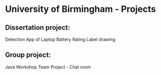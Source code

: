 # University of Birmingham - Projects

## Dissertation project: 
Detection App of Laptop Battery Rating Label drawing




## Group project:
Java Workshop Team Project - Chat room
